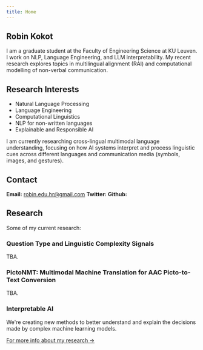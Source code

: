 ```yaml
---
title: Home
---
```


## Robin Kokot

I am a graduate student at the Faculty of Engineering Science at KU Leuven. I work on NLP, Language Engineering, and LLM interpretability. My recent research explores topics in multilingual alignment (RAI) and computational modelling of non-verbal communication.

## Research Interests

- Natural Language Processing
- Language Engineering
- Computational Linguistics
- NLP for non-written languages
- Explainable and Responsible AI

I am currently researching cross-lingual multimodal language understanding, focusing on how AI systems interpret and process linguistic cues across different languages and communication media (symbols, images, and gestures).

## Contact

**Email:** <robin.edu.hr@gmail.com>
**Twitter:**
**Github:**

## Research

Some of my current research:

### Question Type and Linguistic Complexity Signals

TBA.

### PictoNMT: Multimodal Machine Translation for AAC Picto-to-Text Conversion

TBA.

### Interpretable AI

We're creating new methods to better understand and explain the decisions made by complex machine learning models.

[For more info about my research →](/research.html)
